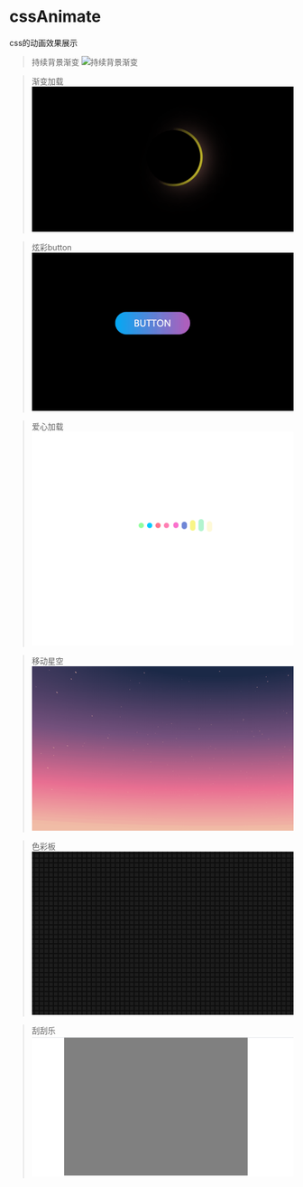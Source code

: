 # cssAnimate
css的动画效果展示

>持续背景渐变
![持续背景渐变](https://github.com/funny0628/cssAnimate/blob/master/image/%E6%B8%90%E5%8F%981.gif)

>渐变加载
![渐变加载](https://github.com/funny0628/cssAnimate/blob/master/img/%E6%B8%90%E5%8F%98%E5%8A%A0%E8%BD%BD%E5%8A%A8%E7%94%BB.gif)

>炫彩button
![炫彩button](https://github.com/funny0628/cssAnimate/blob/master/image/button.gif)

>爱心加载
![爱心加载](https://github.com/funny0628/cssAnimate/blob/master/image/%E7%88%B1%E5%BF%83.gif)

>移动星空
![移动星空](https://github.com/funny0628/cssAnimate/blob/master/image/star.gif)

>色彩板
![色彩板](https://github.com/funny0628/cssAnimate/blob/master/image/%E8%89%B2%E5%BD%A9%E6%9D%BF.gif)

>刮刮乐
![刮刮乐]( https://github.com/funny0628/cssAnimate/blob/master/image/Scrapeopen.gif)

